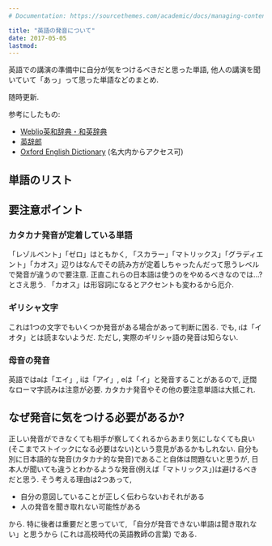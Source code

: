 ```yaml
---
# Documentation: https://sourcethemes.com/academic/docs/managing-content/

title: "英語の発音について"
date: 2017-05-05
lastmod: 
---
```



英語での講演の準備中に自分が気をつけるべきだと思った単語, 他人の講演を聞いていて「あっ」って思った単語などのまとめ.
<!--more-->
随時更新.

参考にしたもの:

* [Weblio英和辞典・和英辞典](http://ejje.weblio.jp/)
* [英辞郎](http://eowf.alc.co.jp/)
* [Oxford English Dictionary](http://www.oed.com/) (名大内からアクセス可)


## 単語のリスト


## 要注意ポイント

### カタカナ発音が定着している単語

「レゾルベント」「ゼロ」はともかく, 「スカラー」「マトリックス」「グラディエント」「カオス」辺りはなんでその読み方が定着しちゃったんだって思うレベルで発音が違うので要注意.
正直これらの日本語は使うのをやめるべきなのでは...? とさえ思う.
「カオス」は形容詞になるとアクセントも変わるから厄介.

### ギリシャ文字

これは1つの文字でもいくつか発音がある場合があって判断に困る.
でも, $\iota$は「イオタ」とは読まないようだ.
ただし, 実際のギリシャ語の発音は知らない.

### 母音の発音

英語ではaは「エイ」, iは「アイ」, eは「イ」と発音することがあるので, 迂闊なローマ字読みは注意が必要.
カタカナ発音やその他の要注意単語は大抵これ.

## なぜ発音に気をつける必要があるか?

正しい発音ができなくても相手が察してくれるからあまり気にしなくても良い(そこまでストイックになる必要はない)という意見があるかもしれない.
自分も別に日本語的な発音(カタカナ的な発音)であること自体は問題ないと思うが,
日本人が聞いても違うとわかるような発音(例えば「マトリックス」)は避けるべきだと思う.
そう考える理由は2つあって,

* 自分の意図していることが正しく伝わらないおそれがある
* 人の発音を聞き取れない可能性がある


から. 
特に後者は重要だと思っていて, 「自分が発音できない単語は聞き取れない」と思うから (これは高校時代の英語教師の言葉) である.

